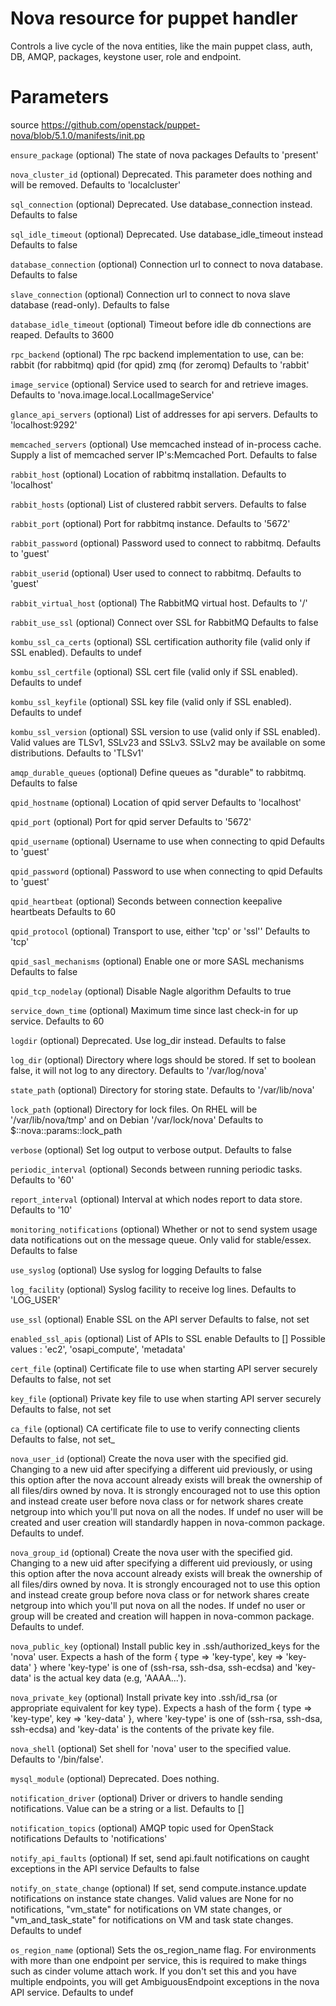 # Nova resource for puppet handler

Controls a live cycle of the nova entities,
like the main puppet class, auth, DB, AMQP, packages,
keystone user, role and endpoint.

# Parameters

source https://github.com/openstack/puppet-nova/blob/5.1.0/manifests/init.pp

 ``ensure_package``
   (optional) The state of nova packages
   Defaults to 'present'

 ``nova_cluster_id``
   (optional) Deprecated. This parameter does nothing and will be removed.
   Defaults to 'localcluster'

 ``sql_connection``
   (optional) Deprecated. Use database_connection instead.
   Defaults to false

 ``sql_idle_timeout``
   (optional) Deprecated. Use database_idle_timeout instead
   Defaults to false

 ``database_connection``
   (optional) Connection url to connect to nova database.
   Defaults to false

 ``slave_connection``
   (optional) Connection url to connect to nova slave database (read-only).
   Defaults to false

 ``database_idle_timeout``
   (optional) Timeout before idle db connections are reaped.
   Defaults to 3600

 ``rpc_backend``
   (optional) The rpc backend implementation to use, can be:
     rabbit (for rabbitmq)
     qpid (for qpid)
     zmq (for zeromq)
   Defaults to 'rabbit'

 ``image_service``
   (optional) Service used to search for and retrieve images.
   Defaults to 'nova.image.local.LocalImageService'

 ``glance_api_servers``
   (optional) List of addresses for api servers.
   Defaults to 'localhost:9292'

 ``memcached_servers``
   (optional) Use memcached instead of in-process cache. Supply a list of memcached server IP's:Memcached Port.
   Defaults to false

 ``rabbit_host``
   (optional) Location of rabbitmq installation.
   Defaults to 'localhost'

 ``rabbit_hosts``
   (optional) List of clustered rabbit servers.
   Defaults to false

 ``rabbit_port``
   (optional) Port for rabbitmq instance.
   Defaults to '5672'

 ``rabbit_password``
   (optional) Password used to connect to rabbitmq.
   Defaults to 'guest'

 ``rabbit_userid``
   (optional) User used to connect to rabbitmq.
   Defaults to 'guest'

 ``rabbit_virtual_host``
   (optional) The RabbitMQ virtual host.
   Defaults to '/'

 ``rabbit_use_ssl``
   (optional) Connect over SSL for RabbitMQ
   Defaults to false

 ``kombu_ssl_ca_certs``
   (optional) SSL certification authority file (valid only if SSL enabled).
   Defaults to undef

 ``kombu_ssl_certfile``
   (optional) SSL cert file (valid only if SSL enabled).
   Defaults to undef

 ``kombu_ssl_keyfile``
   (optional) SSL key file (valid only if SSL enabled).
   Defaults to undef

 ``kombu_ssl_version``
   (optional) SSL version to use (valid only if SSL enabled).
   Valid values are TLSv1, SSLv23 and SSLv3. SSLv2 may be
   available on some distributions.
   Defaults to 'TLSv1'

 ``amqp_durable_queues``
   (optional) Define queues as "durable" to rabbitmq.
   Defaults to false

 ``qpid_hostname``
   (optional) Location of qpid server
   Defaults to 'localhost'

 ``qpid_port``
   (optional) Port for qpid server
   Defaults to '5672'

 ``qpid_username``
   (optional) Username to use when connecting to qpid
   Defaults to 'guest'

 ``qpid_password``
   (optional) Password to use when connecting to qpid
   Defaults to 'guest'

 ``qpid_heartbeat``
   (optional) Seconds between connection keepalive heartbeats
   Defaults to 60

 ``qpid_protocol``
   (optional) Transport to use, either 'tcp' or 'ssl''
   Defaults to 'tcp'

 ``qpid_sasl_mechanisms``
   (optional) Enable one or more SASL mechanisms
   Defaults to false

 ``qpid_tcp_nodelay``
   (optional) Disable Nagle algorithm
   Defaults to true

 ``service_down_time``
   (optional) Maximum time since last check-in for up service.
   Defaults to 60

 ``logdir``
   (optional) Deprecated. Use log_dir instead.
   Defaults to false

 ``log_dir``
   (optional) Directory where logs should be stored.
   If set to boolean false, it will not log to any directory.
   Defaults to '/var/log/nova'

 ``state_path``
   (optional) Directory for storing state.
   Defaults to '/var/lib/nova'

 ``lock_path``
   (optional) Directory for lock files.
   On RHEL will be '/var/lib/nova/tmp' and on Debian '/var/lock/nova'
   Defaults to $::nova::params::lock_path

 ``verbose``
   (optional) Set log output to verbose output.
   Defaults to false

 ``periodic_interval``
   (optional) Seconds between running periodic tasks.
   Defaults to '60'

 ``report_interval``
   (optional) Interval at which nodes report to data store.
    Defaults to '10'

 ``monitoring_notifications``
   (optional) Whether or not to send system usage data notifications out on the message queue. Only valid for stable/essex.
   Defaults to false

 ``use_syslog``
   (optional) Use syslog for logging
   Defaults to false

 ``log_facility``
   (optional) Syslog facility to receive log lines.
   Defaults to 'LOG_USER'

 ``use_ssl``
   (optional) Enable SSL on the API server
   Defaults to false, not set

 ``enabled_ssl_apis``
   (optional) List of APIs to SSL enable
   Defaults to []
   Possible values : 'ec2', 'osapi_compute', 'metadata'

 ``cert_file``
   (optinal) Certificate file to use when starting API server securely
   Defaults to false, not set

 ``key_file``
   (optional) Private key file to use when starting API server securely
   Defaults to false, not set

 ``ca_file``
   (optional) CA certificate file to use to verify connecting clients
   Defaults to false, not set_

 ``nova_user_id``
   (optional) Create the nova user with the specified gid.
   Changing to a new uid after specifying a different uid previously,
   or using this option after the nova account already exists will break
   the ownership of all files/dirs owned by nova. It is strongly encouraged
   not to use this option and instead create user before nova class or
   for network shares create netgroup into which you'll put nova on all the
   nodes. If undef no user will be created and user creation will standardly
   happen in nova-common package.
   Defaults to undef.

 ``nova_group_id``
   (optional) Create the nova user with the specified gid.
   Changing to a new uid after specifying a different uid previously,
   or using this option after the nova account already exists will break
   the ownership of all files/dirs owned by nova. It is strongly encouraged
   not to use this option and instead create group before nova class or for
   network shares create netgroup into which you'll put nova on all the
   nodes. If undef no user or group will be created and creation will
   happen in nova-common package.
   Defaults to undef.

 ``nova_public_key``
   (optional) Install public key in .ssh/authorized_keys for the 'nova' user.
   Expects a hash of the form { type => 'key-type', key => 'key-data' } where
   'key-type' is one of (ssh-rsa, ssh-dsa, ssh-ecdsa) and 'key-data' is the
   actual key data (e.g, 'AAAA...').

 ``nova_private_key``
   (optional) Install private key into .ssh/id_rsa (or appropriate equivalent
   for key type).  Expects a hash of the form { type => 'key-type', key =>
   'key-data' }, where 'key-type' is one of (ssh-rsa, ssh-dsa, ssh-ecdsa) and
   'key-data' is the contents of the private key file.

 ``nova_shell``
   (optional) Set shell for 'nova' user to the specified value.
   Defaults to '/bin/false'.

 ``mysql_module``
   (optional) Deprecated. Does nothing.

 ``notification_driver``
   (optional) Driver or drivers to handle sending notifications.
   Value can be a string or a list.
   Defaults to []

 ``notification_topics``
   (optional) AMQP topic used for OpenStack notifications
   Defaults to 'notifications'

 ``notify_api_faults``
   (optional) If set, send api.fault notifications on caught
   exceptions in the API service
   Defaults to false

 ``notify_on_state_change``
   (optional) If set, send compute.instance.update notifications
   on instance state changes. Valid values are None for no notifications,
   "vm_state" for notifications on VM state changes, or "vm_and_task_state"
   for notifications on VM and task state changes.
   Defaults to undef

 ``os_region_name``
   (optional) Sets the os_region_name flag. For environments with
   more than one endpoint per service, this is required to make
   things such as cinder volume attach work. If you don't set this
   and you have multiple endpoints, you will get AmbiguousEndpoint
   exceptions in the nova API service.
   Defaults to undef